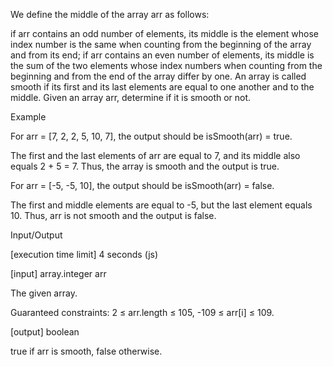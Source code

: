We define the middle of the array arr as follows:

if arr contains an odd number of elements, its middle is the element whose index number is the same when counting from the beginning of the array and from its end;
if arr contains an even number of elements, its middle is the sum of the two elements whose index numbers when counting from the beginning and from the end of the array differ by one.
An array is called smooth if its first and its last elements are equal to one another and to the middle. Given an array arr, determine if it is smooth or not.

Example

For arr = [7, 2, 2, 5, 10, 7], the output should be
isSmooth(arr) = true.

The first and the last elements of arr are equal to 7, and its middle also equals 2 + 5 = 7. Thus, the array is smooth and the output is true.

For arr = [-5, -5, 10], the output should be
isSmooth(arr) = false.

The first and middle elements are equal to -5, but the last element equals 10. Thus, arr is not smooth and the output is false.

Input/Output

[execution time limit] 4 seconds (js)

[input] array.integer arr

The given array.

Guaranteed constraints:
2 ≤ arr.length ≤ 105,
-109 ≤ arr[i] ≤ 109.

[output] boolean

true if arr is smooth, false otherwise.
